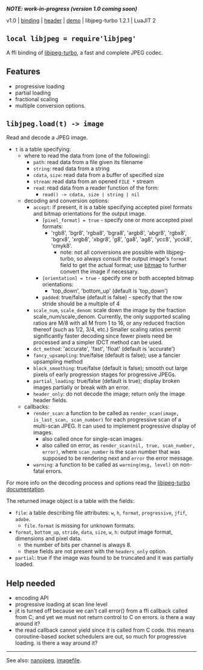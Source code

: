 _**NOTE: work-in-progress (version 1.0 coming soon)**_

v1.0 | [binding](http://code.google.com/p/lua-files/source/browse/libjpeg.lua) | [header](http://code.google.com/p/lua-files/source/browse/libjpeg_h.lua) | [demo](http://code.google.com/p/lua-files/source/browse/libjpeg_demo.lua) | libjpeg-turbo 1.2.1 | LuaJIT 2

## `local libjpeg = require'libjpeg'` ##

A ffi binding of [libjpeg-turbo](http://libjpeg-turbo.virtualgl.org/), a fast and complete JPEG codec.

## Features ##
  * progressive loading
  * partial loading
  * fractional scaling
  * multiple conversion options.

## `libjpeg.load(t) -> image` ##

Read and decode a JPEG image.

  * `t` is a table specifying:
    * where to read the data from (one of the following):
      * `path`: read data from a file given its filename
      * `string`: read data from a string
      * `cdata`, `size`: read data from a buffer of specified size
      * `stream`: read data from an opened `FILE *` stream
      * `read`: read data from a reader function of the form:
        * `read() -> cdata, size | string | nil`
    * decoding and conversion options:
      * `accept`: if present, it is a table specifying accepted pixel formats and bitmap orientations for the output image.
        * `[pixel_format] = true` - specify one or more accepted pixel formats:
          * 'rgb8', 'bgr8', 'rgba8', 'bgra8', 'argb8', 'abgr8', 'rgbx8', 'bgrx8', 'xrgb8', 'xbgr8', 'g8', 'ga8', 'ag8', 'ycc8', 'ycck8', 'cmyk8'.
            * note: not all conversions are possible with libjpeg-turbo, so always consult the output image's `format` field to get the actual format; use [bitmap](bitmap.md) to further convert the image if necessary.
        * `[orientation] = true` - specify one or both accepted bitmap orientations:
          * 'top\_down', 'bottom\_up' (default is 'top\_down')
        * `padded`: true/false (default is false) - specify that the row stride should be a multiple of 4
      * `scale_num`, `scale_denom`: scale down the image by the fraction scale\_num/scale\_denom. Currently, the only supported scaling ratios are M/8 with all M from 1 to 16, or any reduced fraction thereof (such as 1/2, 3/4, etc.) Smaller scaling ratios permit significantly faster decoding since fewer pixels need be processed and a simpler IDCT method can be used.
      * `dct_method`: 'accurate', 'fast', 'float' (default is 'accurate')
      * `fancy_upsampling`: true/false (default is false); use a fancier upsampling method
      * `block_smoothing`: true/false (default is false); smooth out large pixels of early progression stages for progressive JPEGs.
      * `partial_loading`: true/false (default is true); display broken images partially or break with an error.
      * `header_only`: do not decode the image; return only the image header fields.
    * callbacks:
      * `render_scan`: a function to be called as `render_scan(image, is_last_scan, scan_number)` for each progressive scan of a multi-scan JPEG. It can used to implement progressive display of images.
        * also called once for single-scan images.
        * also called on error, as `render_scan(nil, true, scan_number, error)`, where `scan_number` is the scan number that was supposed to be rendering next and `error` the error message.
      * `warning`: a function to be called as `warning(msg, level)` on non-fatal errors.

For more info on the decoding process and options read the [libjpeg-turbo documentation](http://sourceforge.net/p/libjpeg-turbo/code/HEAD/tree/trunk/libjpeg.txt).

The returned image object is a table with the fields:
  * `file`: a table describing file attributes: `w`, `h`, `format`, `progressive`, `jfif`, `adobe`.
    * `file.format` is missing for unknown formats.
  * `format`, `bottom_up`, `stride`, `data`, `size`, `w`, `h`: output image format, dimensions and pixel data.
    * the number of bits per channel is always 8.
    * these fields are not present with the `headers_only` option.
  * `partial`: true if the image was found to be truncated and it was partially loaded.

## Help needed ##
  * encoding API
  * progressive loading at scan line level
  * jit is turned off because we can't call error() from a ffi callback called from C; and yet we must not return control to C on errors. is there a way around it?
  * the read callback cannot yield since it is called from C code. this means coroutine-based socket schedulers are out, so much for progressive loading. is there a way around it?


---

See also: [nanojpeg](nanojpeg.md), [imagefile](imagefile.md).